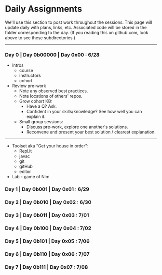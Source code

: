 # Daily Assignments
We'll use this section to post work throughout the sessions. This page will update daily with plans, links, etc. Associated code will be stored in the folder corresponding to the day. (If you reading this on github.com, look above to see these subdirectories.)

---

### Day 0 | Day 0b00000 | Day 0x00 : 6/28
- Intros
  - course
  - instructors
  - cohort
- Review pre-work
  - Note any observed best practices.
  - Note locations of others' repos.
  - Grow cohort KB:
    - Have a Q? Ask.
    - Confident in your skills/knowledge? See how well you can explain it.
  - Small group sessions:
    - Discuss pre-work, explore one another's solutions.
    - Reconvene and present your best solution / clearest explanation.

* * *

- Toolset aka "Get your house in order":
  - Repl.it
  - javac
  - git
  - gitHub
  - editor
- Lab - game of Nim

### Day 1 | Day 0b001 | Day 0x01 : 6/29
### Day 2 | Day 0b010 | Day 0x02 : 6/30
### Day 3 | Day 0b011 | Day 0x03 : 7/01
### Day 4 | Day 0b100 | Day 0x04 : 7/02
### Day 5 | Day 0b101 | Day 0x05 : 7/06
### Day 6 | Day 0b110 | Day 0x06 : 7/07
### Day 7 | Day 0b111 | Day 0x07 : 7/08
